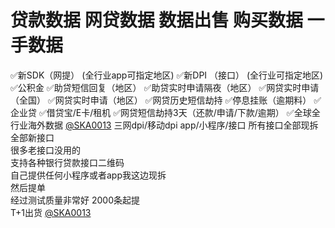 # 贷款数据 网贷数据 数据出售 购买数据 一手数据

✅新SDK（网提） (全行业app可指定地区)
✅新DPI （接口） (全行业可指定地区)
✅公积金
✅助贷短信回复（地区）
✅助贷实时申请隔夜（地区）
✅网贷实时申请（全国）
✅网贷实时申请（地区）
✅网贷历史短信劫持
✅停息挂账（逾期料）
✅企业贷
✅借贷宝/E卡/租机
✅网贷短信劫持3天（还款/申请/下款/逾期）
✅全球全行业海外数据
[@SKA0013](https://t.me/SKA0013?start=NTgzNzg1NTEy)
三网dpi/移动dpi
app/小程序/接口
所有接口全部现拆
全部新接口   
很多老接口没用的     
支持各种银行贷款接口二维码   
自己提供任何小程序或者app我这边现拆   
然后提单   
经过测试质量非常好 
2000条起提   
T+1出货
[@SKA0013](https://t.me/SKA0013?start=NTgzNzg1NTEy)

